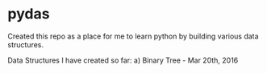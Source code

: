 # pydas
Created this repo as a place for me to learn python by building various data structures.

Data Structures I have created so far: 
a) Binary Tree - Mar 20th, 2016
